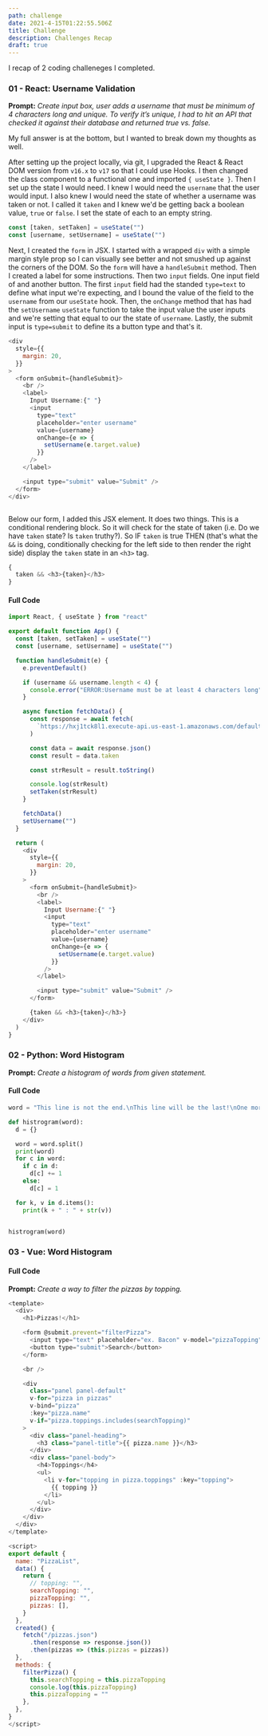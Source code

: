 ```yaml
---
path: challenge
date: 2021-4-15T01:22:55.506Z
title: Challenge
description: Challenges Recap
draft: true
---
```


I recap of 2 coding challeneges I completed.

### 01 - React: Username Validation

**Prompt:** _Create input box, user adds a username that must be minimum of 4 characters long and unique. To verify it’s unique, I had to hit an API that checked it against their database and returned true vs. false._

My full answer is at the bottom, but I wanted to break down my thoughts as well.

After setting up the project locally, via git, I upgraded the React & React DOM version from `v16.x` to `v17` so that I could use Hooks. I then changed the class component to a functional one and imported `{ useState }`. Then I set up the state I would need. I knew I would need the `username` that the user would input. I also knew I would need the state of whether a username was taken or not. I called it `taken` and I knew we'd be getting back a boolean value, `true` or `false`. I set the state of each to an empty string.

```javascript
const [taken, setTaken] = useState("")
const [username, setUsername] = useState("")
```

Next, I created the `form` in JSX. I started with a wrapped `div` with a simple margin style prop so I can visually see better and not smushed up against the corners of the DOM. So the `form` will have a `handleSubmit` method. Then I created a label for some instructions. Then two `input` fields. One input field of and another button. The first `input` field had the standed `type=text` to define what input we're expecting, and I bound the value of the field to the `username` from our `useState` hook. Then, the `onChange` method that has had the `setUsername` `useState` function to take the input value the user inputs and we're setting that equal to our the state of `username`. Lastly, the submit input is `type=submit` to define its a button type and that's it.

```javascript
<div
  style={{
    margin: 20,
  }}
>
  <form onSubmit={handleSubmit}>
    <br />
    <label>
      Input Username:{" "}
      <input
        type="text"
        placeholder="enter username"
        value={username}
        onChange={e => {
          setUsername(e.target.value)
        }}
      />
    </label>

    <input type="submit" value="Submit" />
  </form>
</div>
```

```javascript
```

Below our form, I added this JSX element. It does two things. This is a conditional rendering block. So it will check for the state of taken (i.e. Do we have `taken` state? Is `taken` truthy?). So IF `taken` is true THEN (that's what the `&&` is doing, conditionally checking for the left side to then render the right side) display the `taken` state in an `<h3>` tag.

```javascript
{
  taken && <h3>{taken}</h3>
}
```

#### Full Code

```javascript
import React, { useState } from "react"

export default function App() {
  const [taken, setTaken] = useState("")
  const [username, setUsername] = useState("")

  function handleSubmit(e) {
    e.preventDefault()

    if (username && username.length < 4) {
      console.error("ERROR:Username must be at least 4 characters long")
    }

    async function fetchData() {
      const response = await fetch(
        `https://hxj1tck8l1.execute-api.us-east-1.amazonaws.com/default/users/taken?username=${username}`
      )

      const data = await response.json()
      const result = data.taken

      const strResult = result.toString()

      console.log(strResult)
      setTaken(strResult)
    }

    fetchData()
    setUsername("")
  }

  return (
    <div
      style={{
        margin: 20,
      }}
    >
      <form onSubmit={handleSubmit}>
        <br />
        <label>
          Input Username:{" "}
          <input
            type="text"
            placeholder="enter username"
            value={username}
            onChange={e => {
              setUsername(e.target.value)
            }}
          />
        </label>

        <input type="submit" value="Submit" />
      </form>

      {taken && <h3>{taken}</h3>}
    </div>
  )
}
```

### 02 - Python: Word Histogram

**Prompt:** _Create a histogram of words from given statement._

#### Full Code

```python
word = "This line is not the end.\nThis line will be the last!\nOne more thing Tulip is dog-friendly."

def histrogram(word):
  d = {}

  word = word.split()
  print(word)
  for c in word:
    if c in d:
      d[c] += 1
    else:
      d[c] = 1

  for k, v in d.items():
    print(k + " : " + str(v))


histrogram(word)
```

### 03 - Vue: Word Histogram

#### Full Code

**Prompt:** _Create a way to filter the pizzas by topping._

```javascript
<template>
  <div>
    <h1>Pizzas!</h1>

    <form @submit.prevent="filterPizza">
      <input type="text" placeholder="ex. Bacon" v-model="pizzaTopping" />
      <button type="submit">Search</button>
    </form>

    <br />

    <div
      class="panel panel-default"
      v-for="pizza in pizzas"
      v-bind="pizza"
      :key="pizza.name"
      v-if="pizza.toppings.includes(searchTopping)"
    >
      <div class="panel-heading">
        <h3 class="panel-title">{{ pizza.name }}</h3>
      </div>
      <div class="panel-body">
        <h4>Toppings</h4>
        <ul>
          <li v-for="topping in pizza.toppings" :key="topping">
            {{ topping }}
          </li>
        </ul>
      </div>
    </div>
  </div>
</template>

<script>
export default {
  name: "PizzaList",
  data() {
    return {
      // topping: "",
      searchTopping: "",
      pizzaTopping: "",
      pizzas: [],
    }
  },
  created() {
    fetch("/pizzas.json")
      .then(response => response.json())
      .then(pizzas => (this.pizzas = pizzas))
  },
  methods: {
    filterPizza() {
      this.searchTopping = this.pizzaTopping
      console.log(this.pizzaTopping)
      this.pizzaTopping = ""
    },
  },
}
</script>
```
